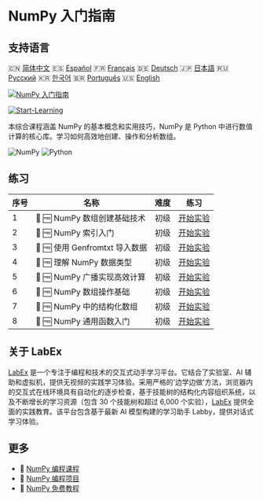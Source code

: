 # NumPy 入门指南

## 支持语言

🇨🇳 [简体中文](README_zh.md) 🇪🇸 [Español](README_es.md) 🇫🇷 [Français](README_fr.md) 🇩🇪 [Deutsch](README_de.md) 🇯🇵 [日本語](README_ja.md) 🇷🇺 [Русский](README_ru.md) 🇰🇷 [한국어](README_ko.md) 🇧🇷 [Português](README_pt.md) 🇺🇸 [English](README.md) 

[![NumPy 入门指南](https://cover-creator.labex.io/numpy-for-beginners.png?lang=zh)](https://labex.io/zh/courses/numpy-for-beginners)

[![Start-Learning](https://img.shields.io/badge/Start-Learning-whitesmoke?style=for-the-badge)](https://labex.io/zh/courses/numpy-for-beginners)

本综合课程涵盖 NumPy 的基本概念和实用技巧，NumPy 是 Python 中进行数值计算的核心库。学习如何高效地创建、操作和分析数组。

![NumPy](https://img.shields.io/badge/NumPy-whitesmoke?style=for-the-badge&logo=numpy)
![Python](https://img.shields.io/badge/Python-whitesmoke?style=for-the-badge&logo=python)


## 练习

|   序号 | 名称                           | 难度   | 练习                                                                                                                               |
|--------|--------------------------------|--------|------------------------------------------------------------------------------------------------------------------------------------|
|      1 | 🧩 🆓 NumPy 数组创建基础技术   | 初级   | <a target='_blank' href='https://labex.io/zh/labs/numpy-numpy-array-creation-596338?course=numpy-for-beginners'>开始实验</a>       |
|      2 | 🧩 🆓 NumPy 索引入门           | 初级   | <a target='_blank' href='https://labex.io/zh/labs/numpy-numpy-indexing-on-ndarrays-596339?course=numpy-for-beginners'>开始实验</a> |
|      3 | 🧩 🆓 使用 Genfromtxt 导入数据 | 初级   | <a target='_blank' href='https://labex.io/zh/labs/numpy-numpy-io-genfromtxt-596340?course=numpy-for-beginners'>开始实验</a>        |
|      4 | 🧩 🆓 理解 NumPy 数据类型      | 初级   | <a target='_blank' href='https://labex.io/zh/labs/numpy-numpy-data-types-596341?course=numpy-for-beginners'>开始实验</a>           |
|      5 | 🧩 🆓 NumPy 广播实现高效计算   | 初级   | <a target='_blank' href='https://labex.io/zh/labs/numpy-numpy-broadcasting-596342?course=numpy-for-beginners'>开始实验</a>         |
|      6 | 🧩 🆓 NumPy 数组操作基础       | 初级   | <a target='_blank' href='https://labex.io/zh/labs/numpy-numpy-copies-and-views-596343?course=numpy-for-beginners'>开始实验</a>     |
|      7 | 🧩 🆓 NumPy 中的结构化数组     | 初级   | <a target='_blank' href='https://labex.io/zh/labs/numpy-numpy-structured-arrays-596344?course=numpy-for-beginners'>开始实验</a>    |
|      8 | 🧩 🆓 NumPy 通用函数入门       | 初级   | <a target='_blank' href='https://labex.io/zh/labs/numpy-numpy-universal-functions-596345?course=numpy-for-beginners'>开始实验</a>  |

## 关于 LabEx

[LabEx](https://labex.io) 是一个专注于编程和技术的交互式动手学习平台。它结合了实验室、AI 辅助和虚拟机，提供无视频的实践学习体验。采用严格的'边学边做'方法，浏览器内的交互式在线环境具有自动化的逐步检查，基于技能树的结构化内容组织系统，以及不断增长的学习资源（包含 30 个技能树和超过 6,000 个实验），[LabEx](https://labex.io) 提供全面的实践教育。该平台包含基于最新 AI 模型构建的学习助手 Labby，提供对话式学习体验。

## 更多

- 🔗 [NumPy 编程课程](https://github.com/labex-labs/awesome-programming-courses)
- 🔗 [NumPy 编程项目](https://github.com/labex-labs/awesome-programming-projects)
- 🔗 [NumPy 免费教程](https://github.com/labex-labs/numpy-free-tutorials)

